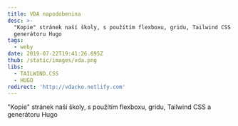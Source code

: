 ```yaml
---
title: VDA napodobenina
desc: >-
  "Kopie" stránek naší školy, s použítím flexboxu, gridu, Tailwind CSS a
  generátoru Hugo
tags:
  - weby
date: 2019-07-22T19:41:26.695Z
thub: /static/images/vda.png
libs:
  - TAILWIND.CSS
  - HUGO
redirect: 'http://vdacko.netlify.com'
---
```

"Kopie" stránek naší školy, s použítím flexboxu, gridu, Tailwind CSS a generátoru Hugo
